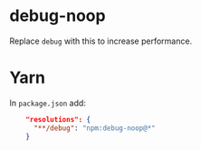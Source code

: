 # debug-noop

Replace `debug` with this to increase performance.

# Yarn

In `package.json` add:

```json
    "resolutions": {
      "**/debug": "npm:debug-noop@*"
    }
```
